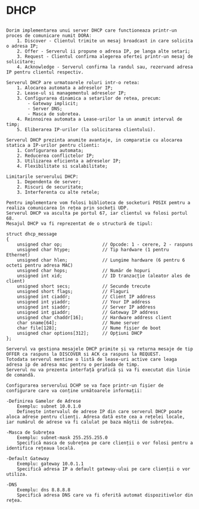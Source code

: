 # DHCP
##
    Dorim implementarea unui server DHCP care functioneaza printr-un proces de comunicare numit DORA:
        1. Discover - Clientul trimite un mesaj broadcast in care solicita o adresa IP;
        2. Offer - Serverul ii propune o adresa IP, pe langa alte setari;
        3. Request - Clientul confirma alegerea ofertei printr-un mesaj de solicitare;
        4. Acknowledge - Serverul confirma la randul sau, rezervand adresa IP pentru clientul respectiv.

    Serverul DHCP are urmatoarele roluri intr-o retea:
        1. Alocarea automata a adreselor IP;
        2. Lease-ul si managementul adreselor IP;
        3. Configurarea dinamica a setarilor de retea, precum:
            - Gateway implicit;
            - Server DNS;
            - Masca de subretea.
        4. Reinnoirea automata a Lease-urilor la un anumit interval de timp;
        5. Eliberarea IP-urilor (la solicitarea clientului).

    Serverul DHCP prezinta anumite avantaje, in comparatie cu alocarea statica a IP-urilor pentru clienti:
        1. Configurarea automata;
        2. Reducerea conflictelor IP;
        3. Utilizarea eficienta a adreselor IP;
        4. Flexibilitate si scalabilitate;

    Limitarile serverului DHCP:
        1. Dependenta de server;
        2. Riscuri de securitate;
        3. Interferenta cu alte retele;
        
    Pentru implementare vom folosi biblioteca de socketuri POSIX pemtru a realiza comunicarea în rețea prin sockeți UDP.
    Serverul DHCP va asculta pe portul 67, iar clientul va folosi portul 68.
    Mesajul DHCP va fi reprezentat de o structură de tipul:

    struct dhcp_message
    {
        unsigned char op;               // Opcode: 1 - cerere, 2 - raspuns
        unsigned char htype;            // Tip hardware (1 pentru Ethernet)
        unsigned char hlen;             // Lungime hardware (6 pentru 6 octeti pentru adresa MAC)
        unsigned char hops;             // Număr de hopuri
        unsigned int xid;               // ID tranzacție (aleator ales de client)
        unsigned short secs;            // Secunde trecute
        unsigned short flags;           // Flaguri
        unsigned int ciaddr;            // Client IP address
        unsigned int yiaddr;            // Your IP address
        unsigned int siaddr;            // Server IP address
        unsigned int giaddr;            // Gateway IP address
        unsigned char chaddr[16];       // Hardware address client
        char sname[64];                 // Nume server
        char file[128];                 // Nume fișier de boot
        unsigned char options[312];     // Opțiuni DHCP
    };
    
    Serverul va gestiona mesajele DHCP primite și va returna mesaje de tip OFFER ca raspuns la DISCOVER si ACK ca raspuns la REQUEST.
    Totodata serverul mentine o listă de lease-uri active care leaga adresa ip de adresa mac pentru o perioada de timp.
    Serverul nu va prezenta interfață grafică și va fi executat din linie de comandă.

    Configurarea serverului DCHP se va face printr-un fișier de configurare care va conține următoarele informații:

    -Definirea Gamelor de Adrese
        Exemplu: subnet 10.0.1.0 
        Definește intervalul de adrese IP din care serverul DHCP poate aloca adrese pentru clienți. Adresa dată este cea a rețelei locale, iar numărul de adrese va fi calulat pe baza măștii de subrețea.

    -Masca de Subrețea
        Exemplu: subnet-mask 255.255.255.0
        Specifică masca de subrețea pe care clienții o vor folosi pentru a identifica rețeaua locală.

    -Default Gateway
        Exemplu: gateway 10.0.1.1
        Specifică adresa IP a default gateway-ului pe care clienții o vor utiliza.

    -DNS
        Exemplu: dns 8.8.8.8
        Specifică adresa DNS care va fi oferită automat dispozitivelor din rețea.